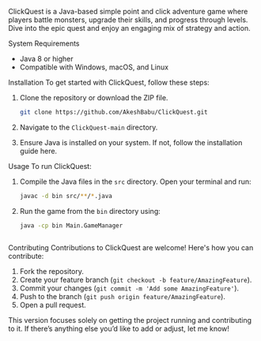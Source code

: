 ClickQuest is a Java-based simple point and click adventure game where players battle monsters, upgrade their skills, and progress through levels. Dive into the epic quest and enjoy an engaging mix of strategy and action.

System Requirements
- Java 8 or higher
- Compatible with Windows, macOS, and Linux

Installation
To get started with ClickQuest, follow these steps:
1. Clone the repository or download the ZIP file.
   
   ```sh
   git clone https://github.com/AkeshBabu/ClickQuest.git
   
2. Navigate to the `ClickQuest-main` directory.
3. Ensure Java is installed on your system. If not, follow the installation guide here.

Usage
To run ClickQuest:
1. Compile the Java files in the `src` directory. Open your terminal and run:

    ```sh
   javac -d bin src/**/*.java
   
2. Run the game from the `bin` directory using:

   ```sh
   java -cp bin Main.GameManager

   

Contributing
Contributions to ClickQuest are welcome! Here's how you can contribute:
1. Fork the repository.
2. Create your feature branch (`git checkout -b feature/AmazingFeature`).
3. Commit your changes (`git commit -m 'Add some AmazingFeature'`).
4. Push to the branch (`git push origin feature/AmazingFeature`).
5. Open a pull request.


This version focuses solely on getting the project running and contributing to it. If there’s anything else you’d like to add or adjust, let me know!
